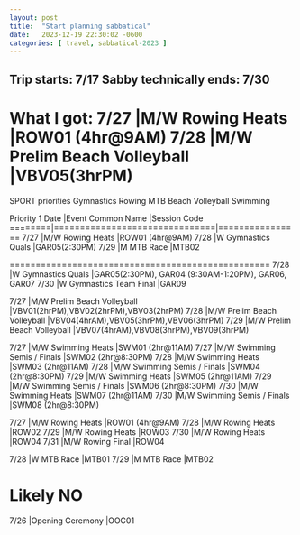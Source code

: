 ```yaml
---
layout: post
title:  "Start planning sabbatical"
date:   2023-12-19 22:30:02 -0600
categories: [ travel, sabbatical-2023 ]
---
```



Trip starts: 7/17
Sabby technically ends: 7/30
-------------------------------------------------------------------------------
What I got:
7/27	|M/W Rowing Heats		|ROW01 (4hr@9AM)
7/28	|M/W Prelim Beach Volleyball	|VBV05(3hrPM)
========================================================
SPORT priorities
Gymnastics
Rowing
MTB
Beach Volleyball
Swimming

Priority 1
Date	|Event Common Name		|Session Code
========|===============================|================
7/27	|M/W Rowing Heats		|ROW01 (4hr@9AM)
7/28	|W Gymnastics Quals		|GAR05(2:30PM)
7/29	|M MTB Race			|MTB02

==================================================
7/28	|W Gymnastics Quals		|GAR05(2:30PM), GAR04 (9:30AM-1:20PM),  GAR06, GAR07
7/30	|W Gymnastics Team Final	|GAR09

7/27	|M/W Prelim Beach Volleyball	|VBV01(2hrPM),VBV02(2hrPM),VBV03(2hrPM)
7/28	|M/W Prelim Beach Volleyball	|VBV04(4hrAM),VBV05(3hrPM),VBV06(3hrPM)
7/29	|M/W Prelim Beach Volleyball	|VBV07(4hrAM),VBV08(3hrPM),VBV09(3hrPM)

7/27	|M/W Swimming Heats		|SWM01 (2hr@11AM)
7/27	|M/W Swimming Semis / Finals	|SWM02 (2hr@8:30PM)
7/28	|M/W Swimming Heats		|SWM03 (2hr@11AM)
7/28	|M/W Swimming Semis / Finals	|SWM04 (2hr@8:30PM)
7/29	|M/W Swimming Heats		|SWM05 (2hr@11AM)
7/29	|M/W Swimming Semis / Finals	|SWM06 (2hr@8:30PM)
7/30	|M/W Swimming Heats		|SWM07 (2hr@11AM)
7/30	|M/W Swimming Semis / Finals	|SWM08 (2hr@8:30PM)

7/27	|M/W Rowing Heats		|ROW01 (4hr@9AM)
7/28	|M/W Rowing Heats		|ROW02
7/29	|M/W Rowing Heats		|ROW03
7/30	|M/W Rowing Heats		|ROW04
7/31	|M/W Rowing Final		|ROW04

7/28	|W MTB Race			|MTB01
7/29	|M MTB Race			|MTB02

Likely NO
=================================================
7/26	|Opening Ceremony		|OOC01


